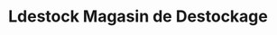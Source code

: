 ---
title: "Ldestock Magasin de Destockage"
url: /coudekerque-branche/ldestock-magasin-de-destockage/
shop: magasin de variétés
---